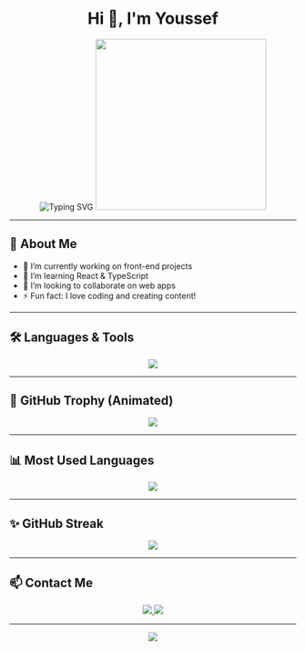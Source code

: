 <div align="center">

  <h1>Hi 👋, I'm Youssef</h1>

  <img src="https://readme-typing-svg.herokuapp.com?font=Fira+Code&size=25&pause=1000&color=00C2FF&center=true&vCenter=true&width=500&lines=Front-End+Developer;React+Lover;Self-Taught+Programmer;Learning+Every+Day+🚀" alt="Typing SVG" />

  <img src="https://media.giphy.com/media/26tn33aiTi1jkl6H6/giphy.gif" width="300" />

</div>

---

## 🧠 About Me  
- 🔭 I’m currently working on front-end projects  
- 🌱 I’m learning React & TypeScript  
- 👯 I’m looking to collaborate on web apps  
- ⚡ Fun fact: I love coding and creating content!

---

## 🛠️ Languages & Tools

<p align="center">
  <img src="https://skillicons.dev/icons?i=html,css,js,react,tailwind,bootstrap,github,vscode,git" />
</p>

---

## 🌟 GitHub Trophy (Animated)

<p align="center">
  <img src="https://github-profile-trophy.vercel.app/?username=YoussefTarekElmalwany&theme=algolia&no-frame=true&row=1&column=6&animate=true" />
</p>

---

## 📊 Most Used Languages

<p align="center">
  <img src="https://github-readme-stats.vercel.app/api/top-langs/?username=YoussefTarekElmalwany&layout=compact&theme=tokyonight&langs_count=8&hide_border=true" />
</p>

---

## ✨ GitHub Streak

<p align="center">
  <img src="https://streak-stats.demolab.com?user=Youssef1234&theme=tokyonight&hide_border=true&date_format=j%20M%5B%20Y%5D" />
</p>

---

## 📫 Contact Me

<p align="center">
  <a href="mailto:youssef@email.com">
    <img src="https://img.shields.io/badge/Gmail-D14836?style=for-the-badge&logo=gmail&logoColor=white" />
  </a>
  <a href="https://www.linkedin.com/in/youssef-linkedin/">
    <img src="https://img.shields.io/badge/LinkedIn-0077B5?style=for-the-badge&logo=linkedin&logoColor=white" />
  </a>
</p>

---

<p align="center">
  <img src="https://readme-typing-svg.demolab.com?font=Fira+Code&weight=500&size=20&pause=1000&color=F700FF&center=true&vCenter=true&width=450&lines=Thanks+for+visiting+my+profile!;Follow+me+for+more+updates+✨" />
</p>
